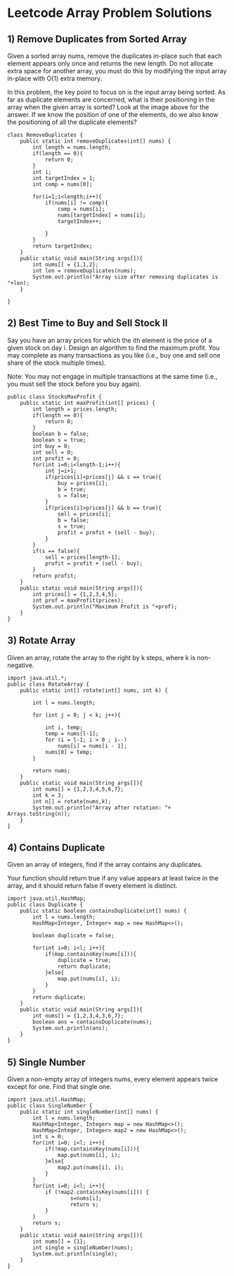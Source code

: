 # Leetcode Array Problem Solutions
## 1)	Remove Duplicates from Sorted Array

Given a sorted array nums, remove the duplicates in-place such that each element appears only once and returns the new length.
Do not allocate extra space for another array, you must do this by modifying the input array in-place with O(1) extra memory.

In this problem, the key point to focus on is the input array being sorted. As far as duplicate elements are concerned, what is their positioning in the array when the given array is sorted? Look at the image above for the answer. If we know the position of one of the elements, do we also know the positioning of all the duplicate elements?
 
```
class RemoveDuplicates {
    public static int removeDuplicates(int[] nums) {
        int length = nums.length;
        if(length == 0){
            return 0;
        }
        int i;
        int targetIndex = 1;
        int comp = nums[0];
        
        for(i=1;i<length;i++){
            if(nums[i] != comp){
                comp = nums[i];
                nums[targetIndex] = nums[i];
                targetIndex++;
                
            }
        }
        return targetIndex;
    }
    public static void main(String args[]){
        int nums[] = {1,1,2};
        int len = removeDuplicates(nums);
        System.out.println("Array size after removing duplicates is "+len);
    }

}
```


## 2)	Best Time to Buy and Sell Stock II

Say you have an array prices for which the ith element is the price of a given stock on day i.
Design an algorithm to find the maximum profit. You may complete as many transactions as you like (i.e., buy one and sell one share of the stock multiple times).

Note: You may not engage in multiple transactions at the same time (i.e., you must sell the stock before you buy again).

```
public class StocksMaxProfit {
    public static int maxProfit(int[] prices) {
        int length = prices.length;
        if(length == 0){
            return 0;
        }
        boolean b = false;
        boolean s = true;
        int buy = 0;
        int sell = 0;
        int profit = 0;
        for(int i=0;i<length-1;i++){
            int j=i+1;
            if(prices[i]<prices[j] && s == true){
                buy = prices[i];
                b = true;
                s = false;
            }
            if(prices[i]>prices[j] && b == true){
                sell = prices[i];
                b = false;
                s = true;
                profit = profit + (sell - buy);
            }       
        }
        if(s == false){
            sell = prices[length-1];
            profit = profit + (sell - buy);
        }
        return profit;
    }
    public static void main(String args[]){
        int prices[] = {1,2,3,4,5};
        int prof = maxProfit(prices);
        System.out.println("Maximum Profit is "+prof);
    }
}
```

## 3)	Rotate Array

Given an array, rotate the array to the right by k steps, where k is non-negative.

```
import java.util.*; 
public class RotateArray {
    public static int[] rotate(int[] nums, int k) {
       
        int l = nums.length;
        
        for (int j = 0; j < k; j++){
            
            int i, temp; 
            temp = nums[l-1]; 
            for (i = l-1; i > 0 ; i--) 
                nums[i] = nums[i - 1]; 
            nums[0] = temp;
        }
        
        return nums;
    }
    public static void main(String args[]){
        int nums[] = {1,2,3,4,5,6,7};
        int k = 3;
        int n[] = rotate(nums,k);
        System.out.println("Array after rotation: "+ Arrays.toString(n));
    }
}
```

## 4)	Contains Duplicate

Given an array of integers, find if the array contains any duplicates.

Your function should return true if any value appears at least twice in the array, and it should return false if every element is distinct.

```
import java.util.HashMap; 
public class Duplicate {
    public static boolean containsDuplicate(int[] nums) {
        int l = nums.length;
        HashMap<Integer, Integer> map = new HashMap<>();
        
        boolean duplicate = false;
        
        for(int i=0; i<l; i++){
            if(map.containsKey(nums[i])){
                duplicate = true;
                return duplicate;
            }else{
                map.put(nums[i], i);
            }
        }
        return duplicate;      
    }
    public static void main(String args[]){
        int nums[] = {1,2,3,4,3,6,7};
        boolean ans = containsDuplicate(nums);
        System.out.println(ans);
    }
}
```

## 5)	Single Number

Given a non-empty array of integers nums, every element appears twice except for one. Find that single one.

```
import java.util.HashMap;
public class SingleNumber {
    public static int singleNumber(int[] nums) {
        int l = nums.length;
        HashMap<Integer, Integer> map = new HashMap<>();
        HashMap<Integer, Integer> map2 = new HashMap<>();
        int s = 0;
        for(int i=0; i<l; i++){
            if(!map.containsKey(nums[i])){
                map.put(nums[i], i);
            }else{
                map2.put(nums[i], i);
            }
        }
        for(int i=0; i<l; i++){
            if (!map2.containsKey(nums[i])) {
                    s=nums[i];
                    return s;
            }
        }
        return s;
    }
    public static void main(String args[]){
        int nums[] = {1};
        int single = singleNumber(nums);
        System.out.println(single);
    }
}
```
